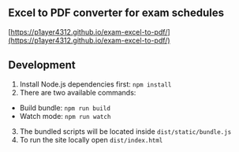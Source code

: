 ## Excel to PDF converter for exam schedules
[https://p1ayer4312.github.io/exam-excel-to-pdf/](https://p1ayer4312.github.io/exam-excel-to-pdf/)

## Development
1. Install Node.js dependencies first: `npm install`
2. There are two available commands:
- Build bundle: `npm run build`
- Watch mode: `npm run watch`
3. The bundled scripts will be located inside `dist/static/bundle.js`
4. To run the site locally open `dist/index.html`
